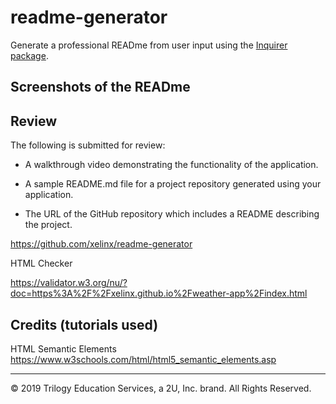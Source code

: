 # readme-generator

Generate a professional READme from user input using the [Inquirer package](https://www.npmjs.com/package/inquirer).

## Screenshots of the READme


## Review

The following is submitted for review:

* A walkthrough video demonstrating the functionality of the application. 


* A sample README.md file for a project repository generated using your application.


* The URL of the GitHub repository which includes a README describing the project.

https://github.com/xelinx/readme-generator

HTML Checker

https://validator.w3.org/nu/?doc=https%3A%2F%2Fxelinx.github.io%2Fweather-app%2Findex.html

## Credits (tutorials used)

HTML Semantic Elements https://www.w3schools.com/html/html5_semantic_elements.asp


- - -
© 2019 Trilogy Education Services, a 2U, Inc. brand. All Rights Reserved.